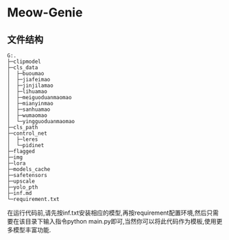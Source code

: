 # Meow-Genie

## 文件结构
```plaintext
G:.
├─clipmodel
├─cls_data
│  ├─buoumao
│  ├─jiafeimao
│  ├─jinjilamao
│  ├─lihuamao
│  ├─meiguoduanmaomao
│  ├─mianyinmao
│  ├─sanhuamao
│  ├─wumaomao
│  └─yingguoduanmaomao
├─cls_path
├─control_net
│  ├─leres
│  └─pidinet
├─flagged
├─img
├─lora
├─models_cache
├─safetensors
├─upscale
├─yolo_pth
├─inf.md
└─requirement.txt

```
在运行代码前,请先按inf.txt安装相应的模型,再按requirement配置环境,然后只需要在该目录下输入指令python main.py即可,当然你可以将此代码作为模板,使用更多模型丰富功能.
